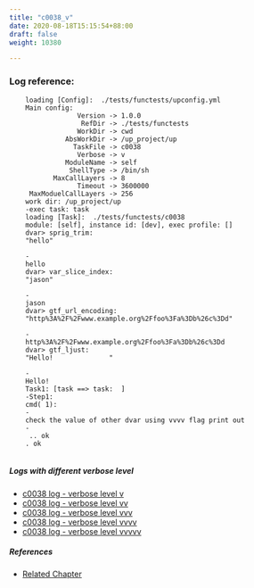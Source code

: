 ```yaml
---
title: "c0038_v"
date: 2020-08-18T15:15:54+88:00
draft: false
weight: 10380

---
```


### Log reference: <no value>

```
    loading [Config]:  ./tests/functests/upconfig.yml
    Main config:
                 Version -> 1.0.0
                  RefDir -> ./tests/functests
                 WorkDir -> cwd
              AbsWorkDir -> /up_project/up
                TaskFile -> c0038
                 Verbose -> v
              ModuleName -> self
               ShellType -> /bin/sh
           MaxCallLayers -> 8
                 Timeout -> 3600000
     MaxModuelCallLayers -> 256
    work dir: /up_project/up
    -exec task: task
    loading [Task]:  ./tests/functests/c0038
    module: [self], instance id: [dev], exec profile: []
    dvar> sprig_trim:
    "hello"
    
    -
    hello
    dvar> var_slice_index:
    "jason"
    
    -
    jason
    dvar> gtf_url_encoding:
    "http%3A%2F%2Fwww.example.org%2Ffoo%3Fa%3Db%26c%3Dd"
    
    -
    http%3A%2F%2Fwww.example.org%2Ffoo%3Fa%3Db%26c%3Dd
    dvar> gtf_ljust:
    "Hello!              "
    
    -
    Hello!              
    Task1: [task ==> task:  ]
    -Step1:
    cmd( 1):
    -
    check the value of other dvar using vvvv flag print out
    -
     .. ok
    . ok
    
```

##### Logs with different verbose level
* [c0038 log - verbose level v](../../logs/c0038_v)
* [c0038 log - verbose level vv](../../logs/c0038_vv)
* [c0038 log - verbose level vvv](../../logs/c0038_vvv)
* [c0038 log - verbose level vvvv](../../logs/c0038_vvvv)
* [c0038 log - verbose level vvvvv](../../logs/c0038_vvvvv)

##### References
* [Related Chapter](../../template/c0038)
